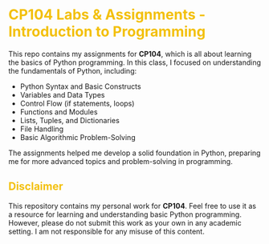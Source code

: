 # <span style="color:#f3c00c;">CP104 Labs & Assignments - Introduction to Programming</span>
This repo contains my assignments for **CP104**, which is all about learning the basics of Python programming. In this class, I focused on understanding the fundamentals of Python, including:

- Python Syntax and Basic Constructs
- Variables and Data Types
- Control Flow (if statements, loops)
- Functions and Modules
- Lists, Tuples, and Dictionaries
- File Handling
- Basic Algorithmic Problem-Solving

The assignments helped me develop a solid foundation in Python, preparing me for more advanced topics and problem-solving in programming.

## <span style="color:#f3c00c;">Disclaimer</span>  
This repository contains my personal work for **CP104**. Feel free to use it as a resource for learning and understanding basic Python programming. However, please do not submit this work as your own in any academic setting. I am not responsible for any misuse of this content.
